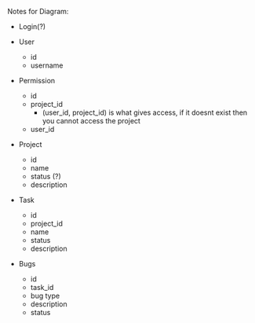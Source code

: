 Notes for Diagram:
- Login(?)

- User
    - id
    - username

- Permission
    - id
    - project_id 
        - (user_id, project_id) is what gives access, if it doesnt exist then you cannot access the project
    - user_id

- Project
    - id
    - name
    - status (?)
    - description

- Task
    - id
    - project_id
    - name
    - status
    - description

- Bugs
    - id
    - task_id
    - bug type
    - description
    - status